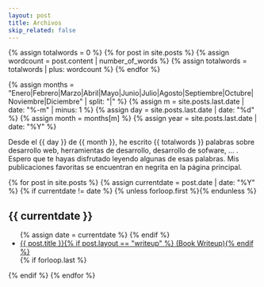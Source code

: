 ```yaml
---
layout: post
title: Archivos
skip_related: false
---
```



{% assign totalwords = 0 %}
{% for post in site.posts %}
  {% assign wordcount = post.content | number_of_words %}
  {% assign totalwords = totalwords | plus: wordcount %}
{% endfor %}

{% assign months = "Enero|Febrero|Marzo|Abril|Mayo|Junio|Julio|Agosto|Septiembre|Octubre|Noviembre|Diciembre" | split: "|" %}
{% assign m = site.posts.last.date | date: "%-m" | minus: 1 %}
{% assign day = site.posts.last.date | date: "%d" %}
{% assign month = months[m] %}
{% assign year = site.posts.last.date | date: "%Y" %}

Desde el {{ day }} de {{ month }}, he escrito {{ totalwords }} palabras sobre desarrollo web, herramientas de desarrollo, desarrollo de sofware, ... . Espero que te hayas disfrutado leyendo algunas de esas palabras. Mis publicaciones favoritas se encuentran en negrita en la página principal.


<div id="archive">
{% for post in site.posts %}
  {% assign currentdate = post.date | date: "%Y" %}
  {% if currentdate != date %}
    {% unless forloop.first %}</ul>{% endunless %}
<h2>{{ currentdate }}</h2>
<ul>
    {% assign date = currentdate %}
  {% endif %}
  <li {% if post.favorite and post.layout != "writeup" %}class="favorite"{% endif %}>
    <a href="{{ post.url }}">{{ post.title }}{% if post.layout == "writeup" %} (Book Writeup){% endif %}</a>
  </li>
  {% if forloop.last %}</ul>{% endif %}
{% endfor %}
</div>



